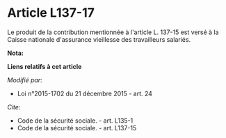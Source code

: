 # Article L137-17

Le produit de la contribution mentionnée à l'article L. 137-15 est versé à la Caisse nationale d'assurance vieillesse des
travailleurs salariés.

**Nota:**



**Liens relatifs à cet article**

_Modifié par_:

  - Loi n°2015-1702 du 21 décembre 2015 - art. 24

_Cite_:

  - Code de la sécurité sociale. - art. L135-1
  - Code de la sécurité sociale. - art. L137-15
